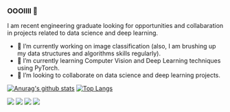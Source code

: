 ### OOOIIII 👋
I am recent engineering graduate looking for opportunities and collabaration in projects related to data science and deep learning.
- 🔭 I’m currently working on image classification (also, I am brushing up my data structures and algorithms skills regularly).
- 🌱 I’m currently learning Computer Vision and Deep Learning techniques using PyTorch.
- 🤝 I’m looking to collaborate on data science and deep learning projects. 


[![Anurag's github stats](https://github-readme-stats.vercel.app/api?username=sygnata&show_icons=true&theme=radical&text_color=32CD32&bg_color=45,1C1C1C,363636,4F4F4F,696969,808080,A9A9A9,C0C0C0,D3D3D3&title_color=FFFAFA)](https://github.com/sygnata/github-readme-stats)
[![Top Langs](https://github-readme-stats.vercel.app/api/top-langs/?username=sygnata&layout=compact)](https://github.com/sygnata/github-readme-stats)


[<img src="https://img.shields.io/badge/twitter-%231DA1F2.svg?&style=for-the-badge&logo=twitter&logoColor=white" />](https://twitter.com/andreferrazf) [<img src="https://img.shields.io/badge/linkedin-%230077B5.svg?&style=for-the-badge&logo=linkedin&logoColor=white" />](https://www.linkedin.com/in/andre-ferraz-304458127/) [<img src = "https://img.shields.io/badge/instagram-%23E4405F.svg?&style=for-the-badge&logo=instagram&logoColor=white">](https://www.instagram.com/USERNAME/) [<img src = "https://img.shields.io/badge/facebook-%231877F2.svg?&style=for-the-badge&logo=facebook&logoColor=white">](https://www.facebook.com/andreluizferrazz) 
<!--
**sygnata/sygnata** is a ✨ _special_ ✨ repository because its `README.md` (this file) appears on your GitHub profile.
<img src="https://github.com/pr2tik1/pr2tik1/blob/master/IMAGE-NAME">


Here are some ideas to get you started:

- 🔭 I’m currently working on ...
- 🌱 I’m currently learning ...
- 👯 I’m looking to collaborate on ...
- 🤔 I’m looking for help with ...
- 💬 Ask me about ...
- 📫 How to reach me: ...
- 😄 Pronouns: ...
- ⚡ Fun fact: ...
-->

